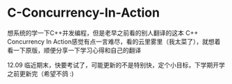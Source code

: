 # C-Concurrency-In-Action
想系统的学一下C++并发编程，但是老早之前看的别人翻译的这本 C++ Concurrency In Action感觉有点一言难尽，看的云里雾里（我太菜了），就想着看一下原版，顺便分享一下学习心得和自己的翻译

12.09
临近期末，快要考试了，可能更新的不是特别快，定个小目标，下学期开学之前更新完（希望不鸽 :)
